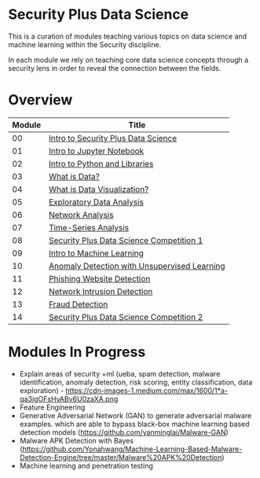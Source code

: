 # Security Plus Data Science

This is a curation of modules teaching various topics on data science and machine learning within the Security discipline.

In each module we rely on teaching core data science concepts through a security lens in order to reveal the connection between the fields.

# Overview

| Module | Title |
|---|---|
| 00 | [Intro to Security Plus Data Science](https://github.com/inp2/Security-Plus-Data-Science/blob/master/Module_00/Module_00_Introduction.ipynb) | 
| 01 | [Intro to Jupyter Notebook](https://github.com/inp2/Security-Plus-Data-Science/blob/master/Module_01/01_Module_Intro_Jupyter_Notebooks.ipynb) |
| 02 | [Intro to Python and Libraries](https://github.com/inp2/Security-Plus-Data-Science/tree/master/Module_02) |
| 03 | [What is Data?](https://github.com/inp2/Security-Plus-Data-Science/blob/master/Module_03/Module_03_Data.ipynb) |
| 04 | [What is Data Visualization?](https://github.com/inp2/Security-Plus-Data-Science/blob/master/Module_04/Module_04_Data_Viz.ipynb) |
| 05 | [Exploratory Data Analysis](https://github.com/inp2/Security-Plus-Data-Science/blob/master/Module_05/Module_05_explore.ipynb) |
| 06 | [Network Analysis](https://github.com/inp2/Security-Plus-Data-Science/tree/master/Module_06) |
| 07 | [Time-Series Analysis](https://github.com/inp2/Security-Plus-Data-Science/blob/master/Module_07/Module_07_time.ipynb) |
| 08 | [Security Plus Data Science Competition 1](https://github.com/inp2/Security-Plus-Data-Science/blob/master/Module_08/Competition_01.ipynb) |
| 09 | [Intro to Machine Learning](https://github.com/inp2/Security-Plus-Data-Science/blob/master/Module_09/Module_09.ipynb) |
| 10 | [Anomaly Detection with Unsupervised Learning](https://github.com/inp2/Security-Plus-Data-Science/blob/master/Module_10/Module_10_01.ipynb) |
| 11 | [Phishing Website Detection](https://github.com/inp2/Security-Plus-Data-Science/tree/master/Module_11) |
| 12 | [Network Intrusion Detection](https://github.com/inp2/Security-Plus-Data-Science/tree/master/Module_12) |
| 13 | [Fraud Detection](https://github.com/inp2/Security-Plus-Data-Science/tree/master/Module_13) |
| 14 | [Security Plus Data Science Competition 2](https://github.com/inp2/Security-Plus-Data-Science/blob/master/Module_14/Competition_02.ipynb) |

# Modules In Progress
* Explain areas of security +ml (ueba, spam detection, malware identification, anomaly detection, risk scoring, entity classification, data exploration) - https://cdn-images-1.medium.com/max/1600/1*a-qa3jgOFsHyABv6U0zaXA.png
* Feature Engineering
* Generative Adversarial Network (GAN) to generate adversarial malware examples. which are able to bypass black-box machine learning based detection models (https://github.com/yanminglai/Malware-GAN)
* Malware APK Detection with Bayes (https://github.com/Yonahwang/Machine-Learning-Based-Malware-Detection-Engine/tree/master/Malware%20APK%20Detection)
* Machine learning and penetration testing